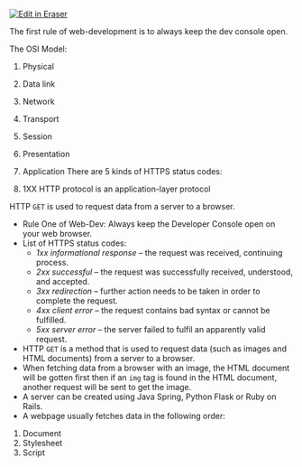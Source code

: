 <p><a target="_blank" href="https://app.eraser.io/workspace/OOszj9U2zQ7lf0gXyTwX" id="edit-in-eraser-github-link"><img alt="Edit in Eraser" src="https://firebasestorage.googleapis.com/v0/b/second-petal-295822.appspot.com/o/images%2Fgithub%2FOpen%20in%20Eraser.svg?alt=media&amp;token=968381c8-a7e7-472a-8ed6-4a6626da5501"></a></p>

The first rule of web-development is to always keep the dev console open.

The OSI Model:

1. Physical
2. Data link
3. Network
4. Transport
5. Session
6. Presentation
7. Application
There are 5 kinds of HTTPS status codes:

1. 1XX
HTTP protocol is an application-layer protocol

HTTP `GET` is used to request data from a server to a browser.





- Rule One of Web-Dev: Always keep the Developer Console open on your web browser.
- List of HTTPS status codes:
    - _1xx informational response_ – the request was received, continuing process.
    - _2xx successful_ – the request was successfully received, understood, and accepted.
    - _3xx redirection_ – further action needs to be taken in order to complete the request.
    - _4xx client error_ – the request contains bad syntax or cannot be fulfilled.
    - _5xx server error_ – the server failed to fulfil an apparently valid request.
- HTTP `GET` is a method that is used to request data (such as images and HTML documents) from a server to a browser.
- When fetching data from a browser with an image, the HTML document will be gotten first then if an `img` tag is found in the HTML document, another request will be sent to get the image.
- A server can be created using Java Spring, Python Flask or Ruby on Rails.
- A webpage usually fetches data in the following order:
1. Document
2. Stylesheet
3. Script



<!--- Eraser file: https://app.eraser.io/workspace/OOszj9U2zQ7lf0gXyTwX --->